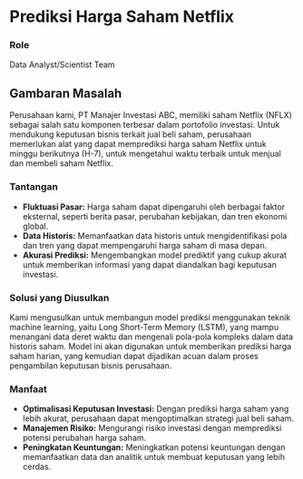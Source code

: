 # Prediksi Harga Saham Netflix

### Role

Data Analyst/Scientist Team

## Gambaran Masalah

Perusahaan kami, PT Manajer Investasi ABC, memiliki saham Netflix (NFLX) sebagai salah satu komponen terbesar dalam portofolio investasi. Untuk mendukung keputusan bisnis terkait jual beli saham, perusahaan memerlukan alat yang dapat memprediksi harga saham Netflix untuk minggu berikutnya (H-7), untuk mengetahui waktu terbaik untuk menjual dan membeli saham Netflix.

### Tantangan

- **Fluktuasi Pasar:** Harga saham dapat dipengaruhi oleh berbagai faktor eksternal, seperti berita pasar, perubahan kebijakan, dan tren ekonomi global.
- **Data Historis:** Memanfaatkan data historis untuk mengidentifikasi pola dan tren yang dapat mempengaruhi harga saham di masa depan.
- **Akurasi Prediksi:** Mengembangkan model prediktif yang cukup akurat untuk memberikan informasi yang dapat diandalkan bagi keputusan investasi.

### Solusi yang Diusulkan

Kami mengusulkan untuk membangun model prediksi menggunakan teknik machine learning, yaitu Long Short-Term Memory (LSTM), yang mampu menangani data deret waktu dan mengenali pola-pola kompleks dalam data historis saham. Model ini akan digunakan untuk memberikan prediksi harga saham harian, yang kemudian dapat dijadikan acuan dalam proses pengambilan keputusan bisnis perusahaan.

### Manfaat

- **Optimalisasi Keputusan Investasi:** Dengan prediksi harga saham yang lebih akurat, perusahaan dapat mengoptimalkan strategi jual beli saham.
- **Manajemen Risiko:** Mengurangi risiko investasi dengan memprediksi potensi perubahan harga saham.
- **Peningkatan Keuntungan:** Meningkatkan potensi keuntungan dengan memanfaatkan data dan analitik untuk membuat keputusan yang lebih cerdas.
